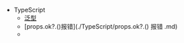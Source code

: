 <!-- 侧边栏 -->
* TypeScript
    * [泛型](./TypeScript/泛型.md)
    * [props.ok?.()报错](./TypeScript/props.ok?.() 报错 .md)
    * 